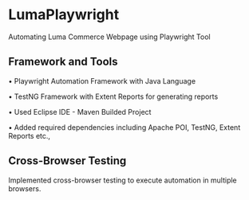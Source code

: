 # LumaPlaywright 
Automating Luma Commerce Webpage using Playwright Tool

## Framework and Tools
• Playwright Automation Framework with Java Language

• TestNG Framework with Extent Reports for generating reports

• Used Eclipse IDE - Maven Builded Project

• Added required dependencies including Apache POI, TestNG, Extent Reports etc.,

## Cross-Browser Testing
Implemented cross-browser testing to execute automation in multiple browsers. 
 

